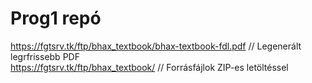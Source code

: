 # Prog1 repó

https://fgtsrv.tk/ftp/bhax_textbook/bhax-textbook-fdl.pdf // Legenerált legrfrissebb PDF  
https://fgtsrv.tk/ftp/bhax_textbook/ // Forrásfájlok ZIP-es letöltéssel
